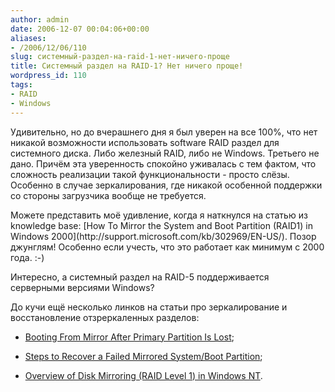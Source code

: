 ```yaml
---
author: admin
date: 2006-12-07 00:04:06+00:00
aliases:
- /2006/12/06/110
slug: системный-раздел-на-raid-1-нет-ничего-проще
title: Системный раздел на RAID-1? Нет ничего проще!
wordpress_id: 110
tags:
- RAID
- Windows
---
```


Удивительно, но до вчерашнего дня я был уверен на все 100%, что нет никакой возможности использовать software RAID раздел для системного диска. Либо железный RAID, либо не Windows. Третьего не дано. Причём эта уверенность спокойно уживалась с тем фактом, что сложность реализации такой функциональности - просто слёзы. Особенно в случае зеркалирования, где никакой особенной поддержки со стороны загрузчика вообще не требуется.

<!--more-->Можете представить моё удивление, когда я наткнулся на статью из knowledge base: [How To Mirror the System and Boot Partition (RAID1) in Windows 2000](http://support.microsoft.com/kb/302969/EN-US/). Позор джунглям! Особенно если учесть, что это работает как минимум с 2000 года. :-)

Интересно, а системный раздел на RAID-5 поддерживается серверными версиями Windows?

До кучи ещё несколько линков на статьи про зеркалирование и восстановление отзреркаленных разделов:

  * [Booting From Mirror After Primary Partition Is Lost](http://support.microsoft.com/kb/113977/EN-US/);

  * [Steps to Recover a Failed Mirrored System/Boot Partition](http://support.microsoft.com/kb/120227/EN-US/);

  * [Overview of Disk Mirroring (RAID Level 1) in Windows NT](http://support.microsoft.com/kb/114779/EN-US/).
